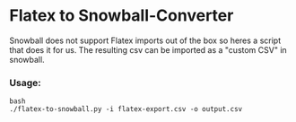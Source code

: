 # Flatex to Snowball-Converter

Snowball does not support Flatex imports out of the box so heres a script that does it for us.
The resulting csv can be imported as a "custom CSV" in snowball.

### Usage:
```
bash
./flatex-to-snowball.py -i flatex-export.csv -o output.csv
```
